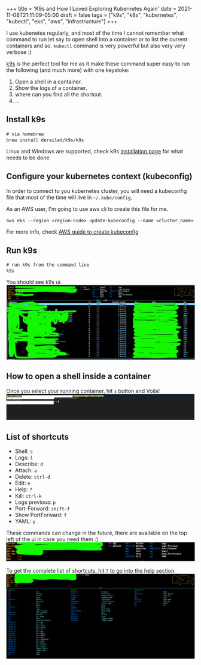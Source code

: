 +++
title = 'K9s and How I Loved Exploring Kubernetes Again'
date = 2021-11-08T21:11:09-05:00
draft = false
tags = ["k9s", "k8s", "kubernetes", "kubectl", "eks", "aws", "infrastructure"]
+++

I use kubenetes regularly, and most of the time I cannot remember what command
to run let say to open shell into a container or to list the current containers and so.
`kubectl` command is very powerful but also very very verbose :)

[k9s](https://k9scli.io) is the perfect tool for me as it make these command super easy to run the following (and much more) with
one keystoke:

1. Open a shell in a container.
2. Show the logs of a container.
3. where can you find all the shortcut.
4. ...

## Install k9s
```shell
# via homebrew
brew install derailed/k9s/k9s
```
Linux and Windows are supported, check k9s [installation page](https://k9scli.io/topics/install/)
for what needs to be done

## Configure your kubernetes context (kubeconfig)
In order to connect to you kubernetes cluster, you will need a kubeconfig file that most of the time will
live in `~/.kube/config`.

As an AWS user, I'm going to use aws cli to create this file for me.
```shell
aws eks --region <region-code> update-kubeconfig --name <cluster_name>
```

For more info, check [AWS guide to create kubeconfig](https://docs.aws.amazon.com/eks/latest/userguide/create-kubeconfig.html
)

## Run k9s
 ```shell
# run k9s from the command line
k9s
```
You should see k9s ui.
![main menu](main.png "ui")

## How to open a shell inside a container
Once you select your running container, hit `s` button and Voila!
![open a shell](shell.png "Shelling inside a container")


## List of shortcuts

- Shell: `s`
- Logs: `l`
- Describe: `d`
- Attach: `a`
- Delete: `ctrl-d`
- Edit: `e`
- Help: `?`
- Kill: `ctrl-k`
- Logs previous: `p`
- Port-Forward: `shift-f`
- Show PortForward: `f`
- YAML: `y`


These commands can change in the future, there are available on the top left of the ui in case you need them :)
![List of shortcuts](shortcuts.png "list of shortcuts")

To get the complete list of shortcuts, hit `?` to go into the help section
![help](help.png "exhaustive list of what you can do")
